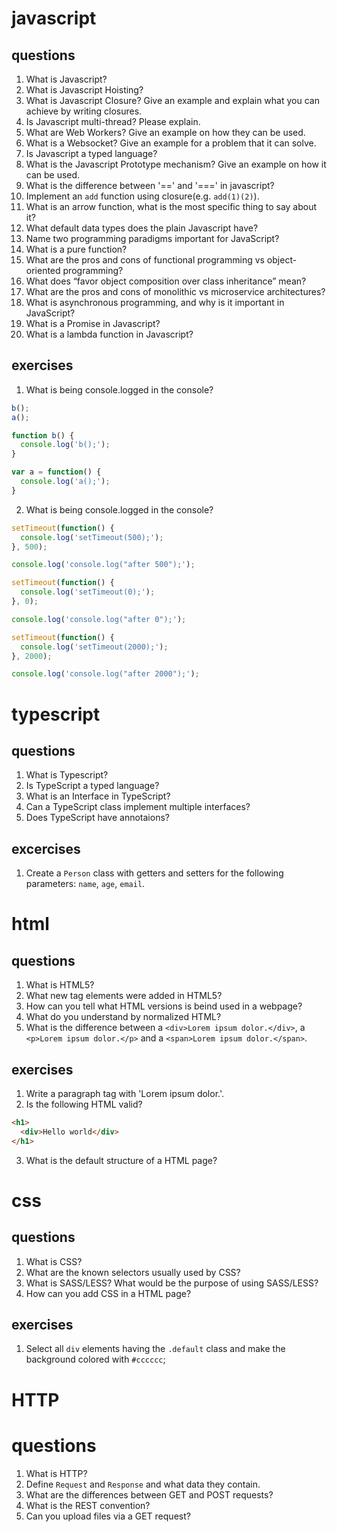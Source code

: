 # javascript
## questions
1. What is Javascript?
2. What is Javascript Hoisting?
3. What is Javascript Closure? Give an example and explain what you can achieve by writing closures.
4. Is Javascript multi-thread? Please explain.
5. What are Web Workers? Give an example on how they can be used.
6. What is a Websocket? Give an example for a problem that it can solve.
7. Is Javascript a typed language?
8. What is the Javascript Prototype mechanism? Give an example on how it can be used.
9. What is the difference between '==' and '===' in javascript?
10. Implement an `add` function using closure(e.g. `add(1)(2)`).
11. What is an arrow function, what is the most specific thing to say about it?
12. What default data types does the plain Javascript have?
13. Name two programming paradigms important for JavaScript?
14. What is a pure function?
15. What are the pros and cons of functional programming vs object-oriented programming?
16. What does “favor object composition over class inheritance” mean?
17. What are the pros and cons of monolithic vs microservice architectures?
18. What is asynchronous programming, and why is it important in JavaScript?
19. What is a Promise in Javascript?
20. What is a lambda function in Javascript?

## exercises
1. What is being console.logged in the console?
```js
b();
a();

function b() {
  console.log('b();');
}

var a = function() {
  console.log('a();');
}
```
2. What is being console.logged in the console?
```js
setTimeout(function() {
  console.log('setTimeout(500);');
}, 500);

console.log('console.log("after 500");');

setTimeout(function() {
  console.log('setTimeout(0);');
}, 0);

console.log('console.log("after 0");');

setTimeout(function() {
  console.log('setTimeout(2000);');
}, 2000);

console.log('console.log("after 2000");');
```

# typescript
## questions
1. What is Typescript?
2. Is TypeScript a typed language?
3. What is an Interface in TypeScript?
4. Can a TypeScript class implement multiple interfaces?
5. Does TypeScript have annotaions?

## excercises
1. Create a `Person` class with getters and setters for the following parameters: `name`, `age`, `email`.

# html
## questions
1. What is HTML5?
2. What new tag elements were added in HTML5?
3. How can you tell what HTML versions is beind used in a webpage?
4. What do you understand by normalized HTML?
5. What is the difference between a `<div>Lorem ipsum dolor.</div>`, a `<p>Lorem ipsum dolor.</p>` and a `<span>Lorem ipsum dolor.</span>`.

## exercises
1. Write a paragraph tag with 'Lorem ipsum dolor.'.
2. Is the following HTML valid?
```html
<h1>
  <div>Hello world</div>
</h1>
```
3. What is the default structure of a HTML page?

# css
## questions
1. What is CSS?
2. What are the known selectors usually used by CSS?
3. What is SASS/LESS? What would be the purpose of using SASS/LESS?
4. How can you add CSS in a HTML page?

## exercises
1. Select all `div` elements having the `.default` class and make the background colored with `#cccccc`;

# HTTP
# questions
1. What is HTTP?
2. Define `Request` and `Response` and what data they contain.
3. What are the differences between GET and POST requests?
4. What is the REST convention?
5. Can you upload files via a GET request?



